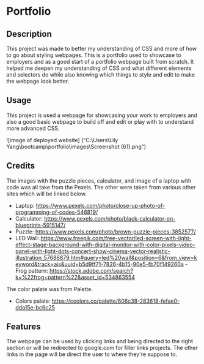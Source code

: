 # Portfolio

## Description
This project was made to better my understanding of CSS and more of how to go about styling webpages. This is a portfolio used to showcase to employers and as a good start of a portfolio webpage built from scratch. It helped me deepen my understanding of CSS and what different elements and selectors do while also knowing which things to style and edit to make the webpage look better.

## Usage

This project is used a webpage for showcasing your work to employers and also a good basic webpage to build off and edit or play with to understand more advanced CSS.

![image of deployed website] ("C:\Users\Lily Yang\bootcamp\portfolio\images\Screenshot (61).png")

## Credits
The images with the puzzle pieces, calculator, and image of a laptop with code was all take from the Pexels. The other were taken from various other sites which will be linked below.
- Laptop: https://www.pexels.com/photo/close-up-photo-of-programming-of-codes-546819/
- Calculator: https://www.pexels.com/photo/black-calculator-on-blueprints-5915147/
- Puzzle: https://www.pexels.com/photo/brown-puzzle-pieces-3852577/
- LED Wall: https://www.freepik.com/free-vector/led-screen-with-light-effect-stage-background-with-digital-monitor-with-color-pixels-video-panel-with-light-dots-concert-show-cinema-vector-realistic-illustration_57686879.htm#query=led%20wall&position=6&from_view=keyword&track=ais&uuid=b5d9ff71-7826-4b15-90e5-fb70f149260a
-Frog pattern: https://stock.adobe.com/search?k=%22frog+pattern%22&asset_id=534863554

The color palate was from Palette.
- Colors palate: https://coolors.co/palette/606c38-283618-fefae0-dda15e-bc6c25


## Features
The webpage can be used by clicking links and being directed to the right section or will be redirected to google.com for filler links projects. The other links in the page will be direct the user to where they're suppose to.


